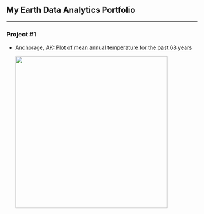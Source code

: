 ## My Earth Data Analytics Portfolio
---------------------------------------------
### Project #1
* [Anchorage, AK:  Plot of mean annual temperature for the past 68 years](https://misterskye.github.io/notebooks/ncei_temp_anchorage.html)

     <img src="https://upload.wikimedia.org/wikipedia/commons/8/81/Anchorage%2C_Alaska.JPG" width=400>







